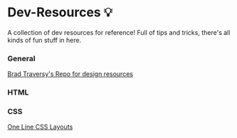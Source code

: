 # Dev-Resources 💡
A collection of dev resources for reference! Full of tips and tricks, there's all kinds of fun stuff in here. 

### General

[Brad Traversy's Repo for design resources](https://github.com/bradtraversy/design-resources-for-developers)

### HTML

### CSS
[One Line CSS Layouts](https://1linelayouts.glitch.me/)
